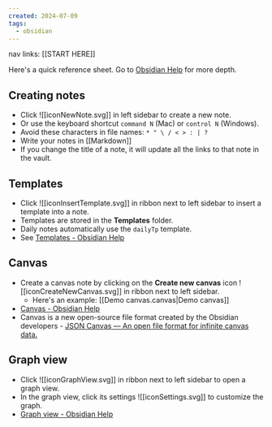 ```yaml
---
created: 2024-07-09
tags:
  - obsidian
---
```

nav links: [[START HERE]]

Here's a quick reference sheet. Go to [Obsidian Help](https://help.obsidian.md/Home) for more depth.

## Creating notes

- Click ![[iconNewNote.svg]] in left sidebar to create a new note.
- Or use the keyboard shortcut `command N` (Mac) or `control N` (Windows).
- Avoid these characters in file names: `* " \ / < > : | ?`
- Write your notes in [[Markdown]]
- If you change the title of a note, it will update all the links to that note in the vault.

## Templates

- Click ![[iconInsertTemplate.svg]] in ribbon next to left sidebar to insert a template into a note.
- Templates are stored in the **Templates** folder.
- Daily notes automatically use the `dailyTp` template.
- See [Templates - Obsidian Help](https://help.obsidian.md/Plugins/Templates)

## Canvas

- Create a canvas note by clicking on the **Create new canvas** icon ![[iconCreateNewCanvas.svg]] in ribbon next to left sidebar.
    - Here's an example: [[Demo canvas.canvas|Demo canvas]]
- [Canvas - Obsidian Help](https://help.obsidian.md/Plugins/Canvas)
- Canvas is a new open-source file format created by the Obsidian developers - [JSON Canvas — An open file format for infinite canvas data.](https://jsoncanvas.org/)

## Graph view

- Click ![[iconGraphView.svg]] in ribbon next to left sidebar to open a graph view.
- In the graph view, click its settings ![[iconSettings.svg]] to customize the graph.
- [Graph view - Obsidian Help](https://help.obsidian.md/Plugins/Graph+view)

